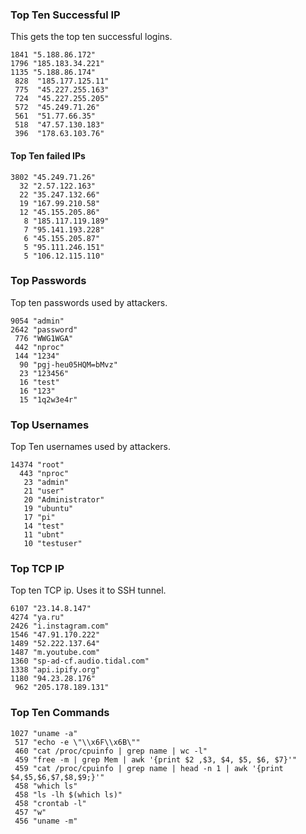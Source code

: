 ### Top Ten Successful IP
This gets the top ten successful logins.

```
1841 "5.188.86.172"
1796 "185.183.34.221"
1135 "5.188.86.174"
 828  "185.177.125.11"
 775  "45.227.255.163"
 724  "45.227.255.205"
 572  "45.249.71.26"
 561  "51.77.66.35"
 518  "47.57.130.183"
 396  "178.63.103.76"
```


#### Top Ten failed IPs
```
3802 "45.249.71.26"
  32 "2.57.122.163"
  22 "35.247.132.66"
  19 "167.99.210.58"
  12 "45.155.205.86"
   8 "185.117.119.189"
   7 "95.141.193.228"
   6 "45.155.205.87"
   5 "95.111.246.151"
   5 "106.12.115.110"
```



### Top Passwords
Top ten passwords used by attackers.
```
9054 "admin"
2642 "password"
 776 "WWG1WGA"
 442 "nproc"
 144 "1234"
  90 "pgj-heu05HQM=bMvz"
  23 "123456"
  16 "test"
  16 "123"
  15 "1q2w3e4r"
```


### Top Usernames
Top Ten usernames used by attackers.
```
14374 "root"
  443 "nproc"
   23 "admin"
   21 "user"
   20 "Administrator"
   19 "ubuntu"
   17 "pi"
   14 "test"
   11 "ubnt"
   10 "testuser"
```


### Top TCP IP
Top ten TCP ip. Uses it to SSH tunnel.
```
6107 "23.14.8.147"
4274 "ya.ru"
2426 "i.instagram.com"
1546 "47.91.170.222"
1489 "52.222.137.64"
1487 "m.youtube.com"
1360 "sp-ad-cf.audio.tidal.com"
1338 "api.ipify.org"
1180 "94.23.28.176"
 962 "205.178.189.131"
```

### Top Ten Commands
```
1027 "uname -a"
 517 "echo -e \"\\x6F\\x6B\""
 460 "cat /proc/cpuinfo | grep name | wc -l"
 459 "free -m | grep Mem | awk '{print $2 ,$3, $4, $5, $6, $7}'"
 459 "cat /proc/cpuinfo | grep name | head -n 1 | awk '{print $4,$5,$6,$7,$8,$9;}'"
 458 "which ls"
 458 "ls -lh $(which ls)"
 458 "crontab -l"
 457 "w"
 456 "uname -m"
```
